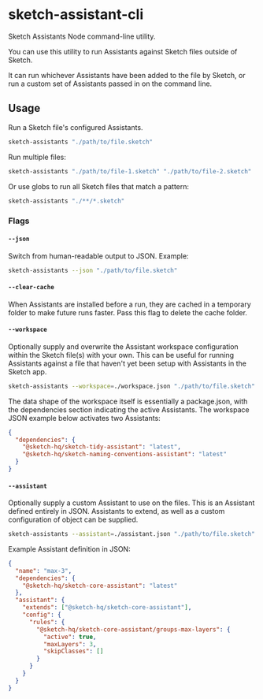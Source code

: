 # sketch-assistant-cli

Sketch Assistants Node command-line utility.

You can use this utility to run Assistants against Sketch files outside of Sketch.

It can run whichever Assistants have been added to the file by Sketch, or run a custom set of
Assistants passed in on the command line.

## Usage

Run a Sketch file's configured Assistants.

```sh
sketch-assistants "./path/to/file.sketch"
```

Run multiple files:

```sh
sketch-assistants "./path/to/file-1.sketch" "./path/to/file-2.sketch"
```

Or use globs to run all Sketch files that match a pattern:

```sh
sketch-assistants "./**/*.sketch"
```

### Flags

#### `--json`

Switch from human-readable output to JSON. Example:

```sh
sketch-assistants --json "./path/to/file.sketch"
```

#### `--clear-cache`

When Assistants are installed before a run, they are cached in a temporary folder to make future
runs faster. Pass this flag to delete the cache folder.

#### `--workspace`

Optionally supply and overwrite the Assistant workspace configuration within the Sketch file(s) with
your own. This can be useful for running Assistants against a file that haven't yet been setup with
Assistants in the Sketch app.

```sh
sketch-assistants --workspace=./workspace.json "./path/to/file.sketch"
```

The data shape of the workspace itself is essentially a package.json, with the dependencies section
indicating the active Assistants. The workspace JSON example below activates two Assistants:

```json
{
  "dependencies": {
    "@sketch-hq/sketch-tidy-assistant": "latest",
    "@sketch-hq/sketch-naming-conventions-assistant": "latest"
  }
}
```

#### `--assistant`

Optionally supply a custom Assistant to use on the files. This is an Assistant defined entirely in
JSON. Assistants to extend, as well as a custom configuration of object can be supplied.

```sh
sketch-assistants --assistant=./assistant.json "./path/to/file.sketch"
```

Example Assistant definition in JSON:

```json
{
  "name": "max-3",
  "dependencies": {
    "@sketch-hq/sketch-core-assistant": "latest"
  },
  "assistant": {
    "extends": ["@sketch-hq/sketch-core-assistant"],
    "config": {
      "rules": {
        "@sketch-hq/sketch-core-assistant/groups-max-layers": {
          "active": true,
          "maxLayers": 3,
          "skipClasses": []
        }
      }
    }
  }
}
```
